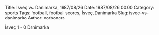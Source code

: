 Title: İsveç vs. Danimarka, 1987/08/26
Date: 1987/08/26 00:00
Category: sports
Tags: football, football scores, İsveç, Danimarka
Slug: isvec-vs-danimarka
Author: carbonero


İsveç 1 - 0 Danimarka

